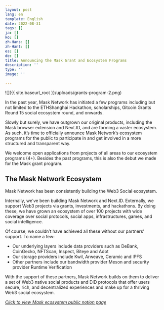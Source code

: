 ```yaml
---
layout: post
lang: en
template: English
date: 2022-08-31
tags: []
ja: []
ko: []
zh-Hans: []
zh-Hant: []
es: []
de: []
title: Announcing the Mask Grant and Ecosystem Programs
description: ''
type: ''
image: ''

---
```

![]({{ site.baseurl_root }}/uploads/grants-program-2.png)

In the past year, Mask Network has initiated a few programs including but not limited to the ETHShanghai Hackathon, scholarships, Gitcoin Grants Round 15 social ecosystem round, and onwards.

Slowly but surely, we have outgrown our original products, including the Mask browser extension and Next.ID, and are forming a vaster ecosystem. As such, it’s time to officially announce Mask Network’s ecosystem programs for the public to participate in and get involved in a more structured and transparent way.

We welcome open applications from projects of all areas to our ecosystem programs (4+). Besides the past programs, this is also the debut we made for the Mask grant program.

## The Mask Network Ecosystem

Mask Network has been consistently building the Web3 Social ecosystem.

Internally, we’ve been building Mask Network and Next.ID. Externally, we support Web3 projects via grants, investments, and hackathons. By doing these, we have grown an ecosystem of over 100 projects with wide coverage over social protocols, social apps, infrastructures, games, and social intelligence.

Of course, we couldn’t have achieved all these without our partners’ support. To name a few:

* Our underlying layers include data providers such as DeBank, CoinGecko, NFTScan, Inspect, Biteye and Adot
* Our storage providers include Kwil, Arweave, Ceramic and IPFS
* Other partners include our bandwidth provider Meson and security provider Runtime Verification

With the support of these partners, Mask Network builds on them to deliver a set of Web3 native social products and DID protocols that offer users secure, rich, and decentralized experiences and make up for a thriving Web3 social ecosystem.

[_Click to view Mask ecosystem public notion page_](https://mask.notion.site/Mask-Ecosystem-Overview-public-page-8170b5ed7e7f4424b45c060377108396ic-page-8170b5ed7e7f4424b45c060377108396)